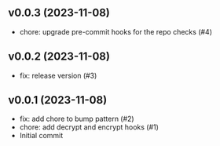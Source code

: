 ## v0.0.3 (2023-11-08)


- chore: upgrade pre-commit hooks for the repo checks (#4)

## v0.0.2 (2023-11-08)


- fix: release version (#3)

## v0.0.1 (2023-11-08)


- fix: add chore to bump pattern (#2)
- chore: add decrypt and encrypt hooks (#1)
- Initial commit
